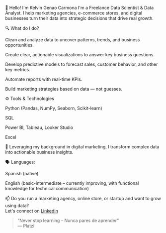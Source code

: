 👋 Hello! I'm Kelvin Genao Carmona
I'm a Freelance Data Scientist & Data Analyst. I help marketing agencies, e-commerce stores, and digital businesses turn their data into strategic decisions that drive real growth.

🔍 What do I do?

Clean and analyze data to uncover patterns, trends, and business opportunities.

Create clear, actionable visualizations to answer key business questions.

Develop predictive models to forecast sales, customer behavior, and other key metrics.

Automate reports with real-time KPIs.

Build marketing strategies based on data — not guesses.

⚙️ Tools & Technologies

Python (Pandas, NumPy, Seaborn, Scikit-learn)

SQL

Power BI, Tableau, Looker Studio

Excel

🎯 Leveraging my background in digital marketing, I transform complex data into actionable business insights.

🗣️ Languages:

Spanish (native)

English (basic-intermediate – currently improving, with functional knowledge for technical communication)

📫 Do you run a marketing agency, online store, or startup and want to grow using data?  
Let's connect on [LinkedIn](https://www.linkedin.com/in/kelvin-genao-carmona-a7621833b/)

> “Never stop learning – Nunca pares de aprender”  
> — Platzi




